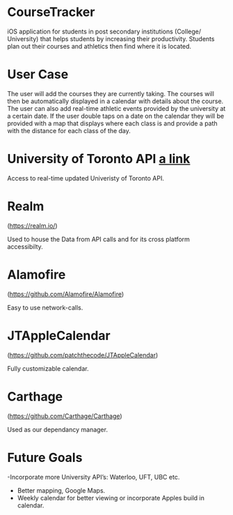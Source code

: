 # CourseTracker

iOS application for students in post secondary institutions (College/ University) that helps students by increasing their productivity. Students plan out their courses and athletics then find where it is located.

# User Case

The user will add the courses they are currently taking. The courses will then be automatically displayed in a calendar with details about the course. The user can also add real-time athletic events provided by the university at a certain date. If the user double taps on a date on the calendar they will be provided with a map that displays where each class is and provide a path with the distance for each class of the day.

# University of Toronto API [a link](https://cobalt.qas.im/)

Access to real-time updated Univeristy of Toronto API.

# Realm 
(https://realm.io/)

Used to house the Data from API calls and for its cross platform accessibilty. 

# Alamofire 
(https://github.com/Alamofire/Alamofire)

Easy to use network-calls.

# JTAppleCalendar 
(https://github.com/patchthecode/JTAppleCalendar)

Fully customizable calendar.

# Carthage 
(https://github.com/Carthage/Carthage)

Used as our dependancy manager.

# Future Goals
-Incorporate more University API’s: Waterloo, UFT, UBC etc. 
- Better mapping, Google Maps.
- Weekly calendar for better viewing or incorporate Apples build in calendar. 

